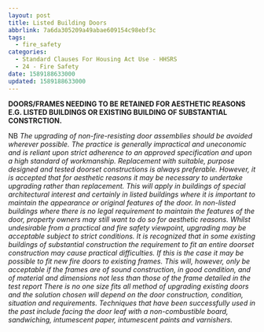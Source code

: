 ```yaml
---
layout: post
title: Listed Building Doors
abbrlink: 7a6da305209a49abae609154c98ebf3c
tags:
  - fire_safety
categories:
  - Standard Clauses For Housing Act Use - HHSRS
  - 24 - Fire Safety
date: 1589188633000
updated: 1589188633000
---
```


**DOORS/FRAMES NEEDING TO BE RETAINED FOR AESTHETIC REASONS E.G. LISTED BUILDINGS OR EXISTING BUILDING OF SUBSTANTIAL CONSTRCTION.**

NB *The upgrading of non-fire-resisting door assemblies should be avoided wherever possible. The practice is generally impractical and uneconomic and is reliant upon strict adherence to an approved specification and upon a high standard of workmanship. Replacement with suitable, purpose designed and tested doorset constructions is always preferable. However, it is accepted that for aesthetic reasons it may be necessary to undertake upgrading rather than replacement. This will apply in buildings of special architectural interest and certainly in listed buildings where it is important to maintain the appearance or original features of the door. In non-listed buildings where there is no legal requirement to maintain the features of the door, property owners may still want to do so for aesthetic reasons. Whilst undesirable from a practical and fire safety viewpoint, upgrading may be acceptable subject to strict conditions. It is recognized that in some existing buildings of substantial construction the requirement to fit an entire doorset construction may cause practical difficulties. If this is the case it may be possible to fit new fire doors to existing frames. This will, however, only be acceptable if the frames are of sound construction, in good condition, and of material and dimensions not less than those of the frame detailed in the test report There is no one size fits all method of upgrading existing doors and the solution chosen will depend on the door construction, condition, situation and requirements. Techniques that have been successfully used in the past include facing the door leaf with a non-combustible board, sandwiching, intumescent paper, intumescent paints and varnishers.*
